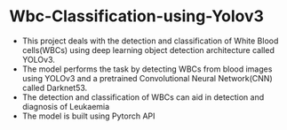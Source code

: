 # Wbc-Classification-using-Yolov3
- This project deals with the detection and classification of White Blood cells(WBCs) using deep learning object detection architecture called YOLOv3.
- The model performs the task by detecting WBCs from blood images using YOLOv3 and a pretrained Convolutional Neural Network(CNN) called Darknet53.
- The detection and classification of WBCs can aid in detection and diagnosis of Leukaemia 
- The model is built using Pytorch API
